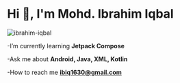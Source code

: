 <h1 align="left">Hi 👋, I'm Mohd. Ibrahim Iqbal</h1>

<p align="left"> <img src="https://komarev.com/ghpvc/?username=ibrahim-iqbal&label=Profile%20views&color=0e75b6&style=flat" alt="ibrahim-iqbal" /> </p>

<!-- <p align="left"> <a href="https://github.com/ryo-ma/github-profile-trophy"><img src="https://github-profile-trophy.vercel.app/?username=ibrahim-iqbal" alt="ibrahim-iqbal" /></a> </p> -->

-I’m currently learning **Jetpack Compose**

-Ask me about **Android, Java, XML, Kotlin**

-How to reach me **ibiq1630@gmail.com**
<br/>
